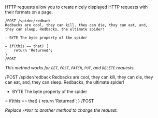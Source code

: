 HTTP requests allow you to create nicely displayed HTTP requests with their formats on a page.

```
/POST /spider/redback
Redbacks are cool, they can kill, they can die, they can eat, and, they can sleep. Redbacks, the ultimate spider!

- BYTE The byte property of the spider

= if(this == that) {
    return 'Returned';
}
/POST
```
*This method works for `GET`, `POST`, `PATCH`, `PUT`, and `DELETE` requests.*


/POST /spider/redback
Redbacks are cool, they can kill, they can die, they can eat, and, they can sleep. Redbacks, the ultimate spider!

- BYTE The byte property of the spider

= if(this == that) {
    return 'Returned';
}
/POST

*Replace `/POST` to another method to change the request.*

